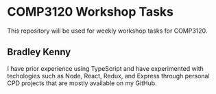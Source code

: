 # COMP3120 Workshop Tasks

This repository will be used for weekly workshop tasks for COMP3120.

## Bradley Kenny

I have prior experience using TypeScript and have experimented with techologies such as Node, React, Redux, and Express through personal CPD projects that are mostly available on my GitHub.
